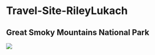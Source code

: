 # Travel-Site-RileyLukach
<!DOCTYPE html>
<html>
  <h2>Great Smoky Mountains National Park</h2>
<p><a href="https://www.explorebrysoncity.com/things-to-do/great-smoky-mountains-national-park/"><img src="great.png.png alt="great"></a></p>
